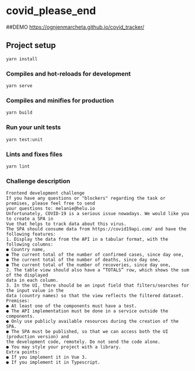 # covid_please_end

##DEMO
https://ognjenmarcheta.github.io/covid_tracker/

## Project setup
```
yarn install
```

### Compiles and hot-reloads for development
```
yarn serve
```

### Compiles and minifies for production
```
yarn build
```

### Run your unit tests
```
yarn test:unit
```

### Lints and fixes files
```
yarn lint
```

### Challenge description

```Helu.io
Frontend development challenge
If you have any questions or "blockers" regarding the task or premises, please feel free to send
your questions to: melanie@helu.io
Unfortunately, COVID-19 is a serious issue nowadays. We would like you to create a SPA in
Vue that helps to track data about this virus.
The SPA should consume data from https://covid19api.com/ and have the following features:
1. Display the data from the API in a tabular format, with the following columns:
● Country name,
● The current total of the number of confirmed cases, since day one,
● The current total of the number of deaths, since day one,
● The current total of the number of recoveries, since day one,
2. The table view should also have a “TOTALS” row, which shows the sum of the displayed
data in each column.
3. In the UI, there should be an input field that filters/searches for the input value in the
data (country names) so that the view reflects the filtered dataset.
Premises:
● At least one of the components must have a test.
● The API implementation must be done in a service outside the components.
● Only use publicly available resources during the creation of the SPA.
● The SPA must be published, so that we can access both the UI (production version) and
the development code, remotely. Do not send the code alone.
● You may style your project with a library.
Extra points:
● If you implement it in Vue 3.
● If you implement it in Typescript.
